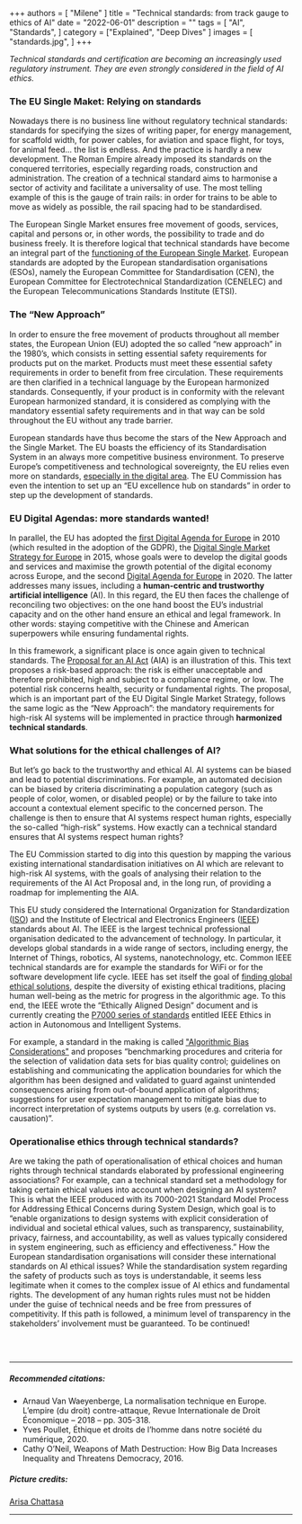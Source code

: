 +++
authors = [
    "Milene"
]
title = "Technical standards: from track gauge to ethics of AI"
date = "2022-06-01"
description = ""
tags = [ "AI", "Standards",
]
category = ["Explained", "Deep Dives" ]
images = [
    "standards.jpg",
]
+++

*Technical standards and certification are becoming an increasingly used regulatory instrument. They are even strongly considered in the field of AI ethics.*

### The EU Single Maket: Relying on standards

Nowadays there is no business line without regulatory technical standards: standards for specifying the sizes of writing paper, for energy management, for scaffold width, for power cables, for aviation and space flight, for toys, for animal feed… the list is endless. And the practice is hardly a new development. The Roman Empire already imposed its standards on the conquered territories, especially regarding roads, construction and administration. The creation of a technical standard aims to harmonise a sector of activity and facilitate a universality of use. The most telling example of this is the gauge of train rails: in order for trains to be able to move as widely as possible, the rail spacing had to be standardised. 

The European Single Market ensures free movement of goods, services, capital and persons or, in other words, the possibility to trade and do business freely. It is therefore logical that technical standards have become an integral part of the [functioning of the European Single Market](https://eur-lex.europa.eu/LexUriServ/LexUriServ.do?uri=OJ:L:2012:316:0012:0033:EN:PDF). European standards are adopted by the European standardisation organisations (ESOs), namely the European Committee for Standardisation (CEN), the European Committee for Electrotechnical Standardization (CENELEC) and the European Telecommunications Standards Institute (ETSI). 


### The “New Approach”

In order to ensure the free movement of products throughout all member states, the European Union (EU) adopted the so called “new approach” in the 1980’s, which consists in setting essential safety requirements for products put on the market. Products must meet these essential safety requirements in order to benefit from free circulation. These requirements are then clarified in a technical language by the European harmonized standards. Consequently, if your product is in conformity with the relevant European harmonized standard, it is considered as complying with the mandatory essential safety requirements and in that way can be sold throughout the EU without any trade barrier. 

European standards have thus become the stars of the New Approach and the Single Market. The EU boasts the efficiency of its Standardisation System in an always more competitive business environment. To preserve Europe’s competitiveness and technological sovereignty, the EU relies even more on standards, [especially in the digital area](https://standict.eu/eu-standardisation-strategy-2022). The EU Commission has even the intention to set up an “EU excellence hub on standards” in order to step up the development of standards. 


### EU Digital Agendas: more standards wanted!

In parallel, the EU has adopted the [first Digital Agenda for Europe](https://eur-lex.europa.eu/legal-content/en/ALL/?uri=CELEX%3A52010DC0245) in 2010 (which resulted in the adoption of the GDPR), the [Digital Single Market Strategy for Europe](https://eur-lex.europa.eu/legal-content/EN/TXT/?uri=celex%3A52015DC0192) in 2015, whose goals were to develop the digital goods and services and maximise the growth potential of the digital economy across Europe, and the second [Digital Agenda for Europe](https://ec.europa.eu/info/sites/default/files/communication-shaping-europes-digital-future-feb2020_en_4.pdf) in 2020. The latter addresses many issues, including a **human-centric and trustworthy artificial intelligence** (AI). In this regard, the EU then faces the challenge of reconciling two objectives: on the one hand boost the EU’s industrial capacity and on the other hand ensure an ethical and legal framework. In other words: staying competitive with the Chinese and American superpowers while ensuring fundamental rights. 

In this framework, a significant place is once again given to technical standards. The [Proposal for an AI Act](https://eur-lex.europa.eu/legal-content/EN/TXT/?uri=CELEX%3A52021PC0206) (AIA) is an illustration of this. This text proposes a risk-based approach: the risk is either unacceptable and therefore prohibited, high and subject to a compliance regime, or low. The potential risk concerns health, security or fundamental rights. The proposal, which is an important part of the EU Digital Single Market Strategy, follows the same logic as the “New Approach”: the mandatory requirements for high-risk AI systems will be implemented in practice through **harmonized technical standards**. 

### What solutions for the ethical challenges of AI?

But let’s go back to the trustworthy and ethical AI. AI systems can be biased and lead to potential discriminations. For example, an automated decision can be biased by criteria discriminating a population category (such as people of color, women, or disabled people) or by the failure to take into account a contextual element specific to the concerned person. The challenge is then to ensure that AI systems respect human rights, especially the so-called “high-risk” systems. How exactly can a technical standard ensures that AI systems respect human rights? 

The EU Commission started to dig into this question by mapping the various existing international standardisation initiatives on AI which are relevant to high-risk AI systems, with the goals of analysing their relation to the requirements of the AI Act Proposal and, in the long run, of providing a roadmap for implementing the AIA. 

This EU study considered the International Organization for Standardization ([ISO](www.iso.org)) and the Institute of Electrical and Electronics Engineers ([IEEE](www.ieee.org)) standards about AI. The IEEE is the largest technical professional organisation dedicated to the advancement of technology. In particular, it develops global standards in a wide range of sectors, including energy, the Internet of Things, robotics, AI systems, nanotechnology, etc. Common IEEE technical standards are for example the standards for WiFi or for the software development life cycle. IEEE has set itself the goal of [finding global ethical solutions](https://standards.ieee.org/content/dam/ieee-standards/standards/web/documents/other/ead_v2.pdf), despite the diversity of existing ethical traditions, placing human well-being as the metric for progress in the algorithmic age. To this end, the IEEE wrote the “Ethically Aligned Design” document and is currently creating the [P7000 series of standards](https://ethicsinaction.ieee.org/p7000/) entitled IEEE Ethics in action in Autonomous and Intelligent Systems. 

For example, a standard in the making is called ["Algorithmic Bias Considerations"](https://standards.ieee.org/ieee/7003/6980/) and proposes “benchmarking procedures and criteria for the selection of validation data sets for bias quality control; guidelines on establishing and communicating the application boundaries for which the algorithm has been designed and validated to guard against unintended consequences arising from out-of-bound application of algorithms; suggestions for user expectation management to mitigate bias due to incorrect interpretation of systems outputs by users (e.g. correlation vs. causation)”.

### Operationalise ethics through technical standards? 

Are we taking the path of operationalisation of ethical choices and human rights through technical standards elaborated by professional engineering associations? For example, can a technical standard set a methodology for taking certain ethical values into account when designing an AI system? This is what the IEEE produced with its 7000-2021 Standard Model Process for Addressing Ethical Concerns during System Design, which goal is to “enable organizations to design systems with explicit consideration of individual and societal ethical values, such as transparency, sustainability, privacy, fairness, and accountability, as well as values typically considered in system engineering, such as efficiency and effectiveness.”  How the European standardisation organisations will consider these international standards on AI ethical issues? While the standardisation system regarding the safety of products such as toys is understandable, it seems less legitimate when it comes to the complex issue of AI ethics and fundamental rights. The development of any human rights rules must not be hidden under the guise of technical needs and be free from pressures of competitivity. If this path is followed, a minimum level of transparency in the stakeholders’ involvement must be guaranteed. To be continued! 


##### &nbsp; 
***
##### Recommended citations:
- Arnaud Van Waeyenberge, La normalisation technique en Europe. L’empire (du droit) contre-attaque, Revue Internationale de Droit Économique – 2018 – pp. 305-318. 
- Yves Poullet, Éthique et droits de l’homme dans notre société du numérique, 2020. 
- Cathy O’Neil, Weapons of Math Destruction: How Big Data Increases Inequality and Threatens Democracy, 2016.

##### Picture credits:
[Arisa Chattasa](https://unsplash.com/photos/0LaBRkmH4fM)
***
